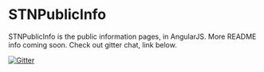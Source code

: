 # STNPublicInfo

STNPublicInfo is the public information pages, in AngularJS. More README info coming soon. Check out gitter chat, link below.

[![Gitter](https://badges.gitter.im/USGS-WiM/STNPublicInfo.svg)](https://gitter.im/USGS-WiM/STNPublicInfo?utm_source=badge&utm_medium=badge&utm_campaign=pr-badge&utm_content=badge)
